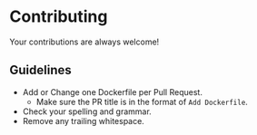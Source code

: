 # Contributing

Your contributions are always welcome!

## Guidelines

* Add or Change one Dockerfile per Pull Request.
    * Make sure the PR title is in the format of `Add Dockerfile`.
* Check your spelling and grammar.
* Remove any trailing whitespace.
